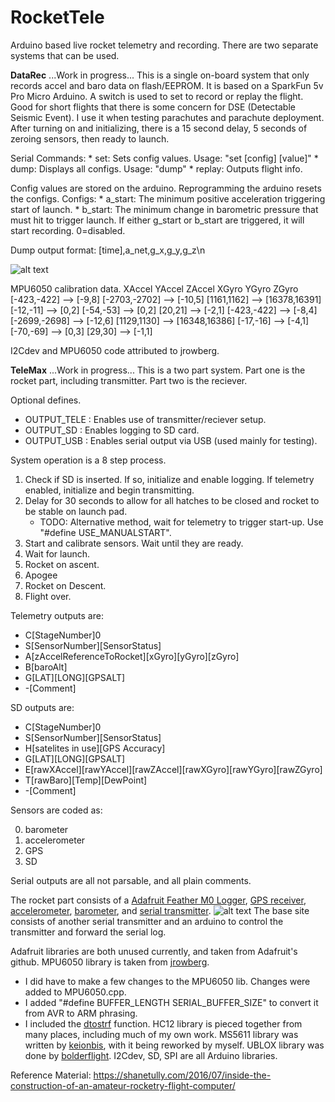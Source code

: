 
# RocketTele
Arduino based live rocket telemetry and recording. There are two separate systems that can be used.
 
**DataRec**
...Work in progress...
This is a single on-board system that only records accel and baro data on flash/EEPROM. It is based on a SparkFun 5v Pro Micro Arduino. A switch is used to set to record or replay the flight.
Good for short flights that there is some concern for DSE (Detectable Seismic Event). I use it when testing parachutes and parachute deployment.
After turning on and initializing, there is a 15 second delay, 5 seconds of zeroing sensors, then ready to launch.

Serial Commands:
	* set: Sets config values. Usage: "set [config] [value]"
	* dump: Displays all configs. Usage: "dump"
	* replay: Outputs flight info.

Config values are stored on the arduino. Reprogramming the arduino resets the configs.
Configs:
	* a_start: The minimum positive acceleration triggering start of launch.
	* b_start: The minimum change in barometric pressure that must hit to trigger launch.
If either g_start or b_start are triggered, it will start recording. 0=disabled.

Dump output format:
	[time],a_net,g_x,g_y,g_z\n

![alt text](https://cdn.sparkfun.com/assets/9/c/3/c/4/523a1765757b7f5c6e8b4567.png "SparkFun 5v Pro Micro Arduino Pinout")

MPU6050 calibration data.
XAccel			YAccel				ZAccel			XGyro			YGyro			ZGyro
[-423,-422] --> [-9,8]	[-2703,-2702] --> [-10,5]	[1161,1162] --> [16378,16391]	[-12,-11] --> [0,2]	[-54,-53] --> [0,2]	[20,21] --> [-2,1]
[-423,-422] --> [-8,4]	[-2699,-2698] --> [-12,6]	[1129,1130] --> [16348,16386]	[-17,-16] --> [-4,1]	[-70,-69] --> [0,3]	[29,30] --> [-1,1]
	

I2Cdev and MPU6050 code attributed to jrowberg.

**TeleMax**
...Work in progress...
This is a two part system. Part one is the rocket part, including transmitter. Part two is the reciever.

Optional defines.
- OUTPUT_TELE : Enables use of transmitter/reciever setup.
- OUTPUT_SD : Enables logging to SD card.
- OUTPUT_USB : Enables serial output via USB (used mainly for testing).

System operation is a 8 step process.
1. Check if SD is inserted. If so, initialize and enable logging. If telemetry enabled, initialize and begin transmitting.
2. Delay for 30 seconds to allow for all hatches to be closed and rocket to be stable on launch pad.
	- TODO: Alternative method, wait for telemetry to trigger start-up. Use "#define USE_MANUALSTART". 
3. Start and calibrate sensors. Wait until they are ready.
4. Wait for launch.
5. Rocket on ascent.
6. Apogee
7. Rocket on Descent.
8. Flight over.
	
Telemetry outputs are:
- C[StageNumber]0
- S[SensorNumber][SensorStatus]
- A[zAccelReferenceToRocket][xGyro][yGyro][zGyro]
- B[baroAlt]
- G[LAT][LONG][GPSALT]
- -[Comment]

SD outputs are:
- C[StageNumber]0
- S[SensorNumber][SensorStatus]
- H[satelites in use][GPS Accuracy]
- G[LAT][LONG][GPSALT]
- E[rawXAccel][rawYAccel][rawZAccel][rawXGyro][rawYGyro][rawZGyro]
- T[rawBaro][Temp][DewPoint]
- -[Comment]

Sensors are coded as:
<ol start="0">
  <li>barometer</li>
  <li>accelerometer</li>
  <li>GPS</li>
  <li>SD</li>
</ol>

Serial outputs are all not parsable, and all plain comments.

The rocket part consists of a [Adafruit Feather M0 Logger](https://www.adafruit.com/product/2796 "Adafruit Feather M0 Logger"), [GPS receiver](https://www.banggood.com/GPS-Module-with-Ceramic-Antenna-GPS-Receiver-TTL9600-Ublox-Module-for-Multirotor-p-1100984.html?rmmds=myorder&cur_warehouse=CN), [accelerometer](https://www.banggood.com/6DOF-MPU-6050-3-Axis-Gyro-With-Accelerometer-Sensor-Module-For-Arduino-p-80862.html?rmmds=myorder&cur_warehouse=USA), [barometer](https://www.banggood.com/MS5611-GY-63-Atmospheric-Pressure-Sensor-Module-IICSPI-Communication-p-965980.html?rmmds=myorder&cur_warehouse=CN), and [serial transmitter](https://www.banggood.com/HC-12-433-SI4463-Wireless-Serial-Module-Remote-1000M-With-Antenna-p-973522.html?rmmds=myorder&cur_warehouse=USA).
![alt text](https://cdn-learn.adafruit.com/assets/assets/000/046/243/original/adafruit_products_Feather_M0_Adalogger_v2.2-1.png? "AdaFruit Feather M0 Logger Pinout")
The base site consists of another serial transmitter and an arduino to control the transmitter and forward the serial log.

Adafruit libraries are both unused currently, and taken from Adafruit's github.
MPU6050 library is taken from [jrowberg](https://github.com/jrowberg/i2cdevlib/tree/master/Arduino/MPU6050).
 - I did have to make a few changes to the MPU6050 lib. Changes were added to MPU6050.cpp.
 - I added "#define BUFFER_LENGTH SERIAL_BUFFER_SIZE" to convert it from AVR to ARM phrasing.
 - I included the [dtostrf](https://forum.arduino.cc/index.php?topic=632384.0) function.
HC12 library is pieced together from many places, including much of my own work.
MS5611 library was written by [keionbis](https://github.com/keionbis/ms5611_SPI), with it being reworked by myself.
UBLOX library was done by [bolderflight](https://github.com/bolderflight/UBLOX).
I2Cdev, SD, SPI are all Arduino libraries.

Reference Material:
https://shanetully.com/2016/07/inside-the-construction-of-an-amateur-rocketry-flight-computer/
